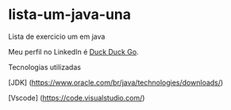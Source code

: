 # lista-um-java-una
Lista de exercicio um em java

Meu perfil no LinkedIn é [Duck Duck Go](https://duckduckgo.com).

Tecnologias utilizadas 

[JDK] (https://www.oracle.com/br/java/technologies/downloads/)

[Vscode] (https://code.visualstudio.com/)
